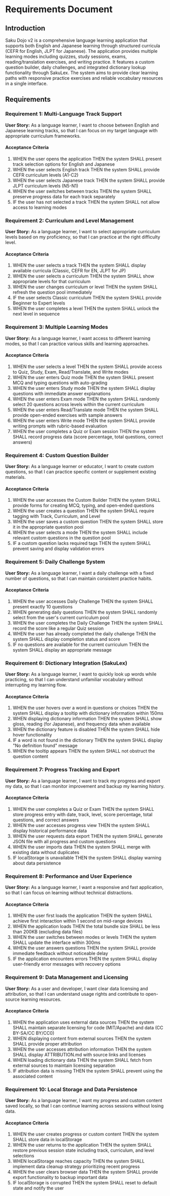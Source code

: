 # Requirements Document

## Introduction

Saku Dojo v2 is a comprehensive language learning application that supports both English and Japanese learning through structured curricula (CEFR for English, JLPT for Japanese). The application provides multiple learning modes including quizzes, study sessions, exams, reading/translation exercises, and writing practice. It features a custom question builder, daily challenges, and integrated dictionary lookup functionality through SakuLex. The system aims to provide clear learning paths with responsive practice exercises and reliable vocabulary resources in a single interface.

## Requirements

### Requirement 1: Multi-Language Track Support

**User Story:** As a language learner, I want to choose between English and Japanese learning tracks, so that I can focus on my target language with appropriate curriculum frameworks.

#### Acceptance Criteria

1. WHEN the user opens the application THEN the system SHALL present track selection options for English and Japanese
2. WHEN the user selects English track THEN the system SHALL provide CEFR curriculum levels (A1-C2)
3. WHEN the user selects Japanese track THEN the system SHALL provide JLPT curriculum levels (N5-N1)
4. WHEN the user switches between tracks THEN the system SHALL preserve progress data for each track separately
5. IF the user has not selected a track THEN the system SHALL not allow access to learning modes

### Requirement 2: Curriculum and Level Management

**User Story:** As a language learner, I want to select appropriate curriculum levels based on my proficiency, so that I can practice at the right difficulty level.

#### Acceptance Criteria

1. WHEN the user selects a track THEN the system SHALL display available curricula (Classic, CEFR for EN, JLPT for JP)
2. WHEN the user selects a curriculum THEN the system SHALL show appropriate levels for that curriculum
3. WHEN the user changes curriculum or level THEN the system SHALL refresh the question pool immediately
4. IF the user selects Classic curriculum THEN the system SHALL provide Beginner to Expert levels
5. WHEN the user completes a level THEN the system SHALL unlock the next level in sequence

### Requirement 3: Multiple Learning Modes

**User Story:** As a language learner, I want access to different learning modes, so that I can practice various skills and learning approaches.

#### Acceptance Criteria

1. WHEN the user selects a level THEN the system SHALL provide access to Quiz, Study, Exam, Read/Translate, and Write modes
2. WHEN the user enters Quiz mode THEN the system SHALL present MCQ and typing questions with auto-grading
3. WHEN the user enters Study mode THEN the system SHALL display questions with immediate answer explanations
4. WHEN the user enters Exam mode THEN the system SHALL randomly select 20 questions across levels within the current curriculum
5. WHEN the user enters Read/Translate mode THEN the system SHALL provide open-ended exercises with sample answers
6. WHEN the user enters Write mode THEN the system SHALL provide writing prompts with rubric-based evaluation
7. WHEN the user completes a Quiz or Exam session THEN the system SHALL record progress data (score percentage, total questions, correct answers)

### Requirement 4: Custom Question Builder

**User Story:** As a language learner or educator, I want to create custom questions, so that I can practice specific content or supplement existing materials.

#### Acceptance Criteria

1. WHEN the user accesses the Custom Builder THEN the system SHALL provide forms for creating MCQ, typing, and open-ended questions
2. WHEN the user creates a question THEN the system SHALL require tagging with Track, Curriculum, and Level
3. WHEN the user saves a custom question THEN the system SHALL store it in the appropriate question pool
4. WHEN the user selects a mode THEN the system SHALL include relevant custom questions in the question pool
5. IF a custom question lacks required tags THEN the system SHALL prevent saving and display validation errors

### Requirement 5: Daily Challenge System

**User Story:** As a language learner, I want a daily challenge with a fixed number of questions, so that I can maintain consistent practice habits.

#### Acceptance Criteria

1. WHEN the user accesses Daily Challenge THEN the system SHALL present exactly 10 questions
2. WHEN generating daily questions THEN the system SHALL randomly select from the user's current curriculum pool
3. WHEN the user completes the Daily Challenge THEN the system SHALL record the score like a regular Quiz session
4. WHEN the user has already completed the daily challenge THEN the system SHALL display completion status and score
5. IF no questions are available for the current curriculum THEN the system SHALL display an appropriate message

### Requirement 6: Dictionary Integration (SakuLex)

**User Story:** As a language learner, I want to quickly look up words while practicing, so that I can understand unfamiliar vocabulary without interrupting my learning flow.

#### Acceptance Criteria

1. WHEN the user hovers over a word in questions or choices THEN the system SHALL display a tooltip with dictionary information within 150ms
2. WHEN displaying dictionary information THEN the system SHALL show gloss, reading (for Japanese), and frequency data when available
3. WHEN the dictionary feature is disabled THEN the system SHALL hide hover functionality
4. IF a word is not found in the dictionary THEN the system SHALL display "No definition found" message
5. WHEN the tooltip appears THEN the system SHALL not obstruct the question content

### Requirement 7: Progress Tracking and Export

**User Story:** As a language learner, I want to track my progress and export my data, so that I can monitor improvement and backup my learning history.

#### Acceptance Criteria

1. WHEN the user completes a Quiz or Exam THEN the system SHALL store progress entry with date, track, level, score percentage, total questions, and correct answers
2. WHEN the user accesses progress view THEN the system SHALL display historical performance data
3. WHEN the user requests data export THEN the system SHALL generate JSON file with all progress and custom questions
4. WHEN the user imports data THEN the system SHALL merge with existing data without duplicates
5. IF localStorage is unavailable THEN the system SHALL display warning about data persistence

### Requirement 8: Performance and User Experience

**User Story:** As a language learner, I want a responsive and fast application, so that I can focus on learning without technical distractions.

#### Acceptance Criteria

1. WHEN the user first loads the application THEN the system SHALL achieve first interaction within 1 second on mid-range devices
2. WHEN the application loads THEN the total bundle size SHALL be less than 200KB (excluding data files)
3. WHEN the user switches between modes or levels THEN the system SHALL update the interface within 300ms
4. WHEN the user answers questions THEN the system SHALL provide immediate feedback without noticeable delay
5. IF the application encounters errors THEN the system SHALL display user-friendly error messages with recovery options

### Requirement 9: Data Management and Licensing

**User Story:** As a user and developer, I want clear data licensing and attribution, so that I can understand usage rights and contribute to open-source learning resources.

#### Acceptance Criteria

1. WHEN the application uses external data sources THEN the system SHALL maintain separate licensing for code (MIT/Apache) and data (CC BY-SA/CC BY/CC0)
2. WHEN displaying content from external sources THEN the system SHALL provide proper attribution
3. WHEN the user accesses attribution information THEN the system SHALL display ATTRIBUTION.md with source links and licenses
4. WHEN loading dictionary data THEN the system SHALL fetch from external sources to maintain licensing separation
5. IF attribution data is missing THEN the system SHALL prevent using the associated content

### Requirement 10: Local Storage and Data Persistence

**User Story:** As a language learner, I want my progress and custom content saved locally, so that I can continue learning across sessions without losing data.

#### Acceptance Criteria

1. WHEN the user creates progress or custom content THEN the system SHALL store data in localStorage
2. WHEN the user returns to the application THEN the system SHALL restore previous session state including track, curriculum, and level selections
3. WHEN localStorage reaches capacity THEN the system SHALL implement data cleanup strategy prioritizing recent progress
4. WHEN the user clears browser data THEN the system SHALL provide export functionality to backup important data
5. IF localStorage is corrupted THEN the system SHALL reset to default state and notify the user